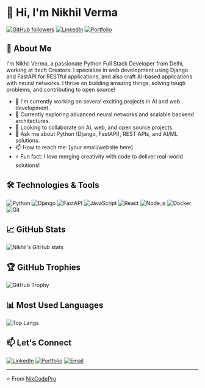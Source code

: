# 👋 Hi, I'm Nikhil Verma

[![GitHub followers](https://img.shields.io/github/followers/NikCodePro?style=social)](https://github.com/NikCodePro?tab=followers)
[![LinkedIn](https://img.shields.io/badge/-LinkedIn-0077B5?style=flat-square&logo=linkedin&logoColor=white)](https://www.linkedin.com/in/yourprofile/) <!-- Update with your actual LinkedIn -->
[![Portfolio](https://img.shields.io/badge/-Portfolio-000000?style=flat-square&logo=vercel&logoColor=white)](https://yourportfolio.com) <!-- Update with your portfolio -->

## 🚀 About Me

I'm Nikhil Verma, a passionate Python Full Stack Developer from Delhi, working at Itech Creators. I specialize in web development using Django and FastAPI for RESTful applications, and also craft AI-based applications with neural networks. I thrive on building amazing things, solving tough problems, and contributing to open source!

- 🔭 I'm currently working on several exciting projects in AI and web development.
- 🌱 Currently exploring advanced neural networks and scalable backend architectures.
- 👯 Looking to collaborate on AI, web, and open source projects.
- 💬 Ask me about Python (Django, FastAPI), REST APIs, and AI/ML solutions.
- 📫 How to reach me: [your email/website here]
- ⚡ Fun fact: I love merging creativity with code to deliver real-world solutions!

## 🛠️ Technologies & Tools

![Python](https://img.shields.io/badge/-Python-3776AB?style=flat-square&logo=python&logoColor=white)
![Django](https://img.shields.io/badge/-Django-092E20?style=flat-square&logo=django&logoColor=white)
![FastAPI](https://img.shields.io/badge/-FastAPI-009688?style=flat-square&logo=fastapi&logoColor=white)
![JavaScript](https://img.shields.io/badge/-JavaScript-F7DF1E?style=flat-square&logo=javascript&logoColor=black)
![React](https://img.shields.io/badge/-React-61DAFB?style=flat-square&logo=react&logoColor=black)
![Node.js](https://img.shields.io/badge/-Node.js-339933?style=flat-square&logo=node.js&logoColor=white)
![Docker](https://img.shields.io/badge/-Docker-2496ED?style=flat-square&logo=docker&logoColor=white)
![Git](https://img.shields.io/badge/-Git-F05032?style=flat-square&logo=git&logoColor=white)

## 📈 GitHub Stats

![Nikhil's GitHub stats](https://github-readme-stats.vercel.app/api?username=NikCodePro&show_icons=true&theme=radical)

## 🏆 GitHub Trophies

![GitHub Trophy](https://github-profile-trophy.vercel.app/?username=NikCodePro)

## 📊 Most Used Languages

![Top Langs](https://github-readme-stats.vercel.app/api/top-langs/?username=NikCodePro&layout=compact&theme=radical)

## 📫 Let's Connect

[![LinkedIn](https://img.shields.io/badge/-LinkedIn-0077B5?style=flat-square&logo=linkedin&logoColor=white)](https://www.linkedin.com/in/yourprofile/) <!-- Update with your actual LinkedIn -->
[![Portfolio](https://img.shields.io/badge/-Portfolio-000000?style=flat-square&logo=vercel&logoColor=white)](https://yourportfolio.com) <!-- Update with your portfolio -->
[![Email](https://img.shields.io/badge/-Email-D14836?style=flat-square&logo=gmail&logoColor=white)](mailto:youremail@gmail.com) <!-- Update with your email -->

---

⭐️ From [NikCodePro](https://github.com/NikCodePro)
